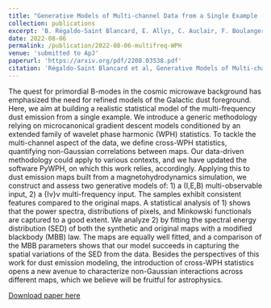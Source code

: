 ```yaml
---
title: "Generative Models of Multi-channel Data from a Single Example -- Application to Dust Emission"
collection: publications
excerpt: 'B. Régaldo-Saint Blancard, E. Allys, C. Auclair, F. Boulanger, M. Eickenberg, F. Levrier, ** L. Vacher**, S. Zhang'
date: 2022-08-06
permalink: /publication/2022-08-06-multifreq-WPH
venue: 'submitted to ApJ'
paperurl: 'https://arxiv.org/pdf/2208.03538.pdf'
citation: 'Régaldo-Saint Blancard et al, Generative Models of Multi-channel Data from a Single Example -- Application to Dust Emission (2022)'
---
```

The quest for primordial B-modes in the cosmic microwave background has emphasized the need for refined models of the Galactic dust foreground. Here, we aim at building a realistic statistical model of the multi-frequency dust emission from a single example. We introduce a generic methodology relying on microcanonical gradient descent models conditioned by an extended family of wavelet phase harmonic (WPH) statistics. To tackle the multi-channel aspect of the data, we define cross-WPH statistics, quantifying non-Gaussian correlations between maps. Our data-driven methodology could apply to various contexts, and we have updated the software PyWPH, on which this work relies, accordingly. Applying this to dust emission maps built from a magnetohydrodynamics simulation, we construct and assess two generative models of: 1) a (I,E,B) multi-observable input, 2) a {Iν}ν multi-frequency input. The samples exhibit consistent features compared to the original maps. A statistical analysis of 1) shows that the power spectra, distributions of pixels, and Minkowski functionals are captured to a good extent. We analyze 2) by fitting the spectral energy distribution (SED) of both the synthetic and original maps with a modified blackbody (MBB) law. The maps are equally well fitted, and a comparison of the MBB parameters shows that our model succeeds in capturing the spatial variations of the SED from the data. Besides the perspectives of this work for dust emission modeling, the introduction of cross-WPH statistics opens a new avenue to characterize non-Gaussian interactions across different maps, which we believe will be fruitful for astrophysics.

[Download paper here](https://arxiv.org/pdf/2208.03538.pdf)

